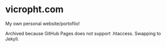 # vicropht.com
My own personal website/portoflio!

Archived because GitHub Pages does not support .htaccess. Swapping to Jekyll.
